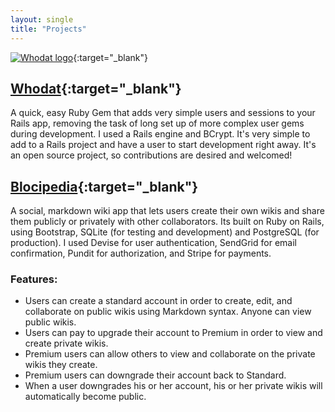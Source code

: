 ```yaml
---
layout: single
title: "Projects"
---
```


[![Whodat logo]({{site.url}}/assets/images/whodat-logo-small.png)](https://github.com/bperlik/whodat/){:target="_blank"}

## [Whodat](https://github.com/bperlik/whodat){:target="_blank"} ##

A quick, easy Ruby Gem that adds very simple users and sessions to your Rails app, removing the task of long set up of more complex user gems during development. I used a Rails engine and BCrypt. It's very simple to add to a Rails project and have a user to start development right away. It's an open source project, so contributions are desired and welcomed!


## [Blocipedia](https://blocipedia-bperlik.herokuapp.com/){:target="_blank"} ##

A social, markdown wiki app that lets users create their own wikis and share them publicly or privately with other collaborators. Its built on Ruby on Rails, using Bootstrap, SQLite (for testing and development) and PostgreSQL (for production). I used Devise for user authentication, SendGrid for email confirmation, Pundit for authorization, and Stripe for payments.

### Features: ###
* Users can create a standard account in order to create, edit, and collaborate on public wikis using Markdown syntax. Anyone can view public wikis.
* Users can pay to upgrade their account to Premium in order to view and create private wikis.
* Premium users can allow others to view and collaborate on the private wikis they create.
* Premium users can downgrade their account back to Standard.
* When a user downgrades his or her account, his or her private wikis will automatically become public.

